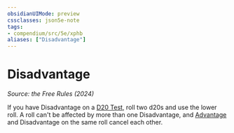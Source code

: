 ```yaml
---
obsidianUIMode: preview
cssclasses: json5e-note
tags:
- compendium/src/5e/xphb
aliases: ["Disadvantage"]
---
```

# Disadvantage
*Source: the Free Rules (2024)* 

If you have Disadvantage on a [D20 Test](rules/variant-rules/d20-test-xphb.md), roll two d20s and use the lower roll. A roll can't be affected by more than one Disadvantage, and [Advantage](rules/variant-rules/advantage-xphb.md) and Disadvantage on the same roll cancel each other.